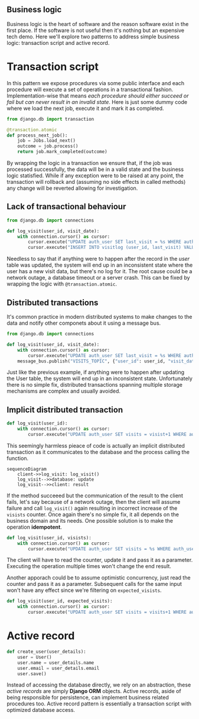 ## Business logic  

Business logic is the heart of software and the reason software exist in the first place. If the software is not useful then it's nothing but an expensive tech demo. Here we'll explore two patterns to address simple business logic: transaction script and active record.  

# Transaction script  

In this pattern we expose procedures via some public interface and each procedure will execute a set of operations in a transactional fashion. Implementation-wise that means *each procedure should either succeed or fail but can never result in an invalid state*. Here is just some dummy code where we load the next job, execute it and mark it as completed.  

```python
from django.db import transaction

@transaction.atomic
def process_next_job():
    job = Jobs.load_next()
    outcome = job.process()
    return job.mark_completed(outcome)
```

By wrapping the logic in a transaction we ensure that, if the job was processed successfully, the data will be in a valid state and the business logic statisfied. While if any exception were to be raised at any point, the transaction will rollback and (assuming no side effects in called methods) any change will be reverted allowing for investigation.  

## Lack of transactional behaviour  

```python
from django.db import connections

def log_visit(user_id, visit_date):
    with connection.cursor() as cursor:
        cursor.execute("UPDATE auth_user SET last_visit = %s WHERE auth_user.id = %s", [visit_date, user_id])
        cursor.execute("INSERT INTO visitlog (user_id, last_visit) VALUES (%s, %s)", [user_id, visit_date])
```

Needless to say that if anything were to happen after the record in the *user* table was updated, the system will end up in an inconsistent state where the user has a new visit data, but there's no log for it. The root cause could be a network outage, a database timeout or a server crash. This can be fixed by wrapping the logic with `@transaction.atomic`.  

## Distributed transactions  

It's common practice in modern distributed systems to make changes to the data and notify other componets about it using a message bus.  

```python
from django.db import connections

def log_visit(user_id, visit_date):
    with connection.cursor() as cursor:
        cursor.execute("UPDATE auth_user SET last_visit = %s WHERE auth_user.id = %s", [visit_date, user_id])
    message_bus.publish("VISITS_TOPIC", {"user_id": user_id, "visit_date": visit_date})
```

Just like the previous example, if anything were to happen after updating the User table, the system will end up in an inconsistent state. Unfortunately there is no simple fix, distributed transactions spanning multiple storage mechanisms are complex and usually avoided.  

## Implicit distributed transaction  

```python
def log_visit(user_id):
    with connection.cursor() as cursor:
        cursor.execute("UPDATE auth_user SET visits = visist+1 WHERE auth_user.id = %s", [user_id])
```

This seemingly harmless pieace of code is actually an implicit distributed transaction as it communicates to the database and the process calling the function.  

```mermaid
sequenceDiagram
    client->>log_visit: log_visit()
    log_visit-->>database: update
    log_visit-->>client: result
```

If the method succeeed but the communication of the result to the client fails, let's say because of a network outage, then the client will assume failure and call `log_visit()` again resulting in incorrect increase of the `visists` counter. Once again there's no simple fix, it all depends on the business domain and its needs. One possible solution is to make the operation **idempotent**.  

```python
def log_visit(user_id, visists):
    with connection.cursor() as cursor:
        cursor.execute("UPDATE auth_user SET visits = %s WHERE auth_user.id = %s", [visits, user_id])
```

The client will have to read the counter, update it and pass it as a parameter. Executing the operation multiple times won't change the end result.  

Another apporach could be to assume optimistic concurrency, just read the counter and pass it as a parameter. Subsequent calls for the same input won't have any effect since we're filtering on `expected_visists`.  

```python
def log_visit(user_id, expected_visits):
    with connection.cursor() as cursor:
        cursor.execute("UPDATE auth_user SET visits = visits+1 WHERE auth_user.id = %s AND visits = %s", [user_id, expected_visits])
```

# Active record  

```python
def create_user(user_details):
    user = User()
    user.name = user_details.name
    user.email = user_details.email
    user.save()
```

Instead of accessing the database directly, we rely on an abstraction, these *active records* are simply **Django ORM** objects. Active records, aside of being responsible for persistence, can implement business related procedures too. Active record pattern is essentially a transaction script with optimized database access.  
